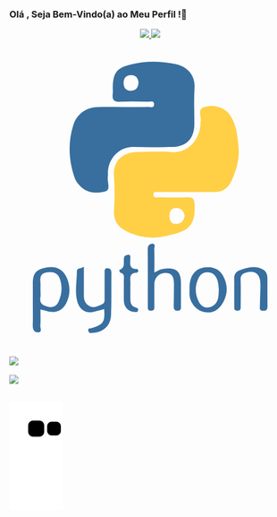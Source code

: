 ### Olá , Seja Bem-Vindo(a) ao Meu Perfil !👋

 <div align="center">
  <a href="https://github.com/mateussalles">
  <img height="180em" src="https://github-readme-stats.vercel.app/api?username=MateusSnr&show_icons=true&theme=algolia&include_all_commits=true&count_private=true"/>
  <img height="180em" src="https://github-readme-stats.vercel.app/api/top-langs/?username=MateusSnr&layout=compact&langs_count=7&theme=algolia"/>
</div>
  
  ##
 
 <div>
  
 </div>
  
  ##
 
  <svg viewBox="0 0 128 128">
<g fill-rule="evenodd" clip-rule="evenodd"><path fill="#386f9f" d="M51.834 23.017c3.756 0 7.512.058 11.263-.04.995-.026 2.78.797 2.7-1.271-.061-1.683-1.622-1.074-2.568-1.089-4.237-.067-8.488-.228-12.708.037-3.003.187-3.888-.953-3.511-3.707.13-.95.005-1.934.025-2.902.132-6.446 1.69-8.64 7.942-10.23 6.888-1.75 13.937-1.692 20.806-.184 6.175 1.356 8.74 6.16 8.428 10.604-.38 5.423-.086 10.893-.091 16.343-.009 6.853-3.55 10.49-10.459 10.585-5.69.078-11.387.14-17.074-.018-6.778-.19-11.75 5.44-11.784 11.82 0 .484.083.984-.013 1.451-.488 2.343 1.462 6.13-1.022 6.826-3.78 1.062-8.206 1.062-11.54-2.311-1.13-1.14-2.082-2.417-2.584-3.893-2.679-7.865-3.102-15.83-.58-23.818 1.572-4.986 5.848-8.087 11.145-8.176 3.874-.065 7.749-.013 11.623-.013l.002-.014zm6.902-11.12c-.162-1.903-1.185-3.292-3.296-3.35-2.309-.06-3.502 1.336-3.505 3.608-.002 2.106 1.145 3.455 3.241 3.516 2.303.067 3.418-1.36 3.56-3.774z"></path><path fill="#ffcf46" d="M80.824 61.572c-4.24 0-8.482-.037-12.722.03-.955.012-2.557-.592-2.607 1.041-.056 1.852 1.663 1.37 2.755 1.381 4.24.053 8.484.098 12.723-.02 2.178-.06 3.067.357 3.23 2.925.737 11.625-4.308 12.63-13.613 14.745-5.338 1.213-11.061.57-16.325-1.788-4.353-1.947-7.024-4.753-6.687-10.007.334-5.186.39-10.439-.009-15.62-.48-6.253 3.41-10.852 10.975-10.854 5.09-.001 10.214-.389 15.26.075 7.215.662 12.872-5.592 13.12-12.864.01-.241-.052-.5.01-.724.636-2.235-1.626-5.557 1.4-6.686 4.573-1.705 9.73.087 12.066 3.557 2.945 4.369 3.343 9.51 3.819 14.53.515 5.411-1.003 10.505-3.276 15.386-1.544 3.31-4.14 4.91-7.757 4.915-4.12.003-8.239 0-12.36 0-.002-.008-.002-.015-.002-.022zm-1.104 10.8c-.453-2.066-1.385-3.476-3.785-3.535-2.496-.06-3.14 1.807-3.127 3.474.014 1.772.508 3.952 3.21 3.748 2.246-.172 3.341-1.563 3.702-3.687z"></path><path fill="#386f9f" d="M14.129 114.849c0 2.582.117 5-.055 7.397-.074 1.034 1.066 2.98-1.103 2.978-1.912 0-2.403-1.522-2.342-3.361.117-3.51.034-7.027.034-10.54v-7.998c0-4.82 1.293-6.452 5.903-7.45 4.286-.932 7.654.511 9.386 4.263 1.732 3.753 1.866 7.62.133 11.438-1.708 3.762-4.854 5.166-8.884 4.051-.918-.25-1.845-.467-3.072-.778zm0-9.448c0 1.33.18 2.686-.037 3.98-.502 2.991 1.408 3.728 3.66 4.26 2.227.526 3.754-.421 4.647-2.383 1.501-3.29 1.753-6.683.613-10.162-1.012-3.092-3.349-3.454-6.077-3.07-2.694.383-3.059 2.215-2.824 4.48.1.955.018 1.93.018 2.895zM43.116 114.689c-1.845.48-3.447.992-5.087 1.3-3.59.671-6.248-1.3-7.183-4.894-1.16-4.448-.178-8.879-.148-13.317.013-2.023 1.885-1.234 3.18-2.318 0 4.75.018 8.85-.006 12.947-.013 2.058.519 3.75 2.465 4.835 2.148 1.198 3.91.057 5.78-.712 1.34-.551 1.173-1.676 1.175-2.746.01-3.872-.001-7.74.012-11.612.002-.955-.097-2.122 1.313-2.075 1.257.041 1.804.788 1.783 2.158-.091 6.407.09 12.823-.17 19.221-.197 4.838-3.61 7.793-8.52 8.01-.735.031-1.505.099-1.78-.813-.419-1.404.718-1.139 1.465-1.378 5.401-1.718 6.107-2.744 5.721-8.606zM65.94 98.064c1.429-.675 2.25-1.293 3.153-1.46 5.067-.937 8.95-.58 8.94 6.245-.007 3.515.002 7.031-.007 10.545-.002.984.061 1.942-1.406 2.027-1.547.092-1.887-.793-1.88-2.006.018-3.387.11-6.774.107-10.16-.002-2.63-.539-4.958-3.884-4.95-2.934.005-5.012 2.195-5.027 5.217a899.58 899.58 0 00.003 9.814c.003 1.162.028 2.181-1.652 2.085-1.513-.09-1.327-1.11-1.327-2.049-.01-8.6.032-17.209-.041-25.815-.013-1.508.582-2.444 1.92-2.508 1.888-.087 1.023 1.564 1.051 2.392.123 3.371.05 6.75.05 10.623zM81.93 105.775c-.191-6.715 2.994-10.3 8.76-10.092 2.894.106 5.065 1.39 6.466 3.89 2.475 4.422 2.14 8.846-.538 12.987-1.84 2.844-4.67 4.185-8.12 3.453-3.402-.72-6.066-3.783-6.548-7.353-.128-.945-.02-1.924-.02-2.885zm13.32.157c-.152-1.172-.125-2.806-.613-4.264-.667-2-1.883-3.61-4.364-3.72-2.503-.108-3.752 1.355-4.587 3.38-1.311 3.179-1.226 6.371.194 9.493.912 2.011 2.32 3.483 4.76 3.075 2.403-.401 3.821-1.976 4.312-4.313.223-1.059.187-2.168.298-3.65zM102.257 106.827c0-1.212-.023-2.422.004-3.628.056-2.325-.685-4.901 2.45-6.089 3.59-1.356 7.148-2.372 10.762-.273 1.352.786 1.85 2.214 1.864 3.73.037 4.231-.019 8.464.038 12.695.02 1.476-.368 2.214-2.027 2.174-1.818-.043-1.435-1.283-1.423-2.273.043-3.38.278-6.757.214-10.132-.084-4.25-2.416-5.983-6.389-4.94-1.648.434-2.678 1.234-2.597 3.274.161 3.982.037 7.978.052 11.967.004 1.156.021 2.18-1.647 2.083-1.528-.088-1.278-1.145-1.29-2.062-.028-2.176-.008-4.353-.011-6.526zM58.689 97.403c-.25.296-.46.76-.68.764-3.964.055-2.864 3.014-2.966 5.209-.097 2.045 0 4.1-.029 6.151-.03 2.038.147 3.932 2.627 4.473.711.154 1.035.564.887 1.274-.163.784-.788.753-1.407.745-2.85-.05-4.963-2.065-5.047-5.015-.086-3.014.031-6.035-.04-9.046-.037-1.43.706-3.255-1.6-3.822-.253-.061-.343-.778-.508-1.187 3.076-.965 1.8-3.618 2.222-5.631.2-.953 1.105-1.214 1.96-1.295.865-.082.872.618.9 1.203.114 2.32-1.087 5.425 3.184 5.256.143-.005.31.562.497.92z"></path></g>
</svg>
 
  ##
 
 <div>
  
  
   <a href="https://instagram.com/mateussnr" target="_blank"><img src="https://img.shields.io/badge/-Instagram-%23E4405F?style=for-the-badge&logo=instagram&logoColor=white" target="_blank"></a>
  
   <a href="https://www.linkedin.com/in/mateus-salles-novaes-rocha-877a7620a" target="_blank"><img src="https://img.shields.io/badge/-LinkedIn-%230077B5?style=for-the-badge&logo=linkedin&logoColor=white" target="_blank"></a> 
  
  ##
  
  ![Snake animation](https://github.com/MateusSnr/MateusSnr/blob/output/github-contribution-grid-snake.svg)
  
  ##
  
 </div>

